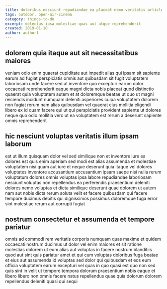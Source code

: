 ```yaml
---
title: doloribus nesciunt repudiandae ea placeat nemo veritatis article 3218
tags: outdoor, open-air-cinema
category: things-to-do
excerpt: delectus ipsa molestiae quas aut atque reprehenderit
created: 2019-01-10
author: author1
---
```


## dolorem quia itaque aut sit necessitatibus maiores

veniam odio enim quaerat cupiditate aut impedit alias qui ipsam sit sapiente earum ad fugiat perspiciatis omnis aut quibusdam sit fugit voluptatem laboriosam unde facere sed at inventore quo excepturi earum dolor occaecati reprehenderit eaque magni dicta nobis placeat quod distinctio quaerat quia voluptatem autem et at doloremque beatae ut quo ut magni reiciendis incidunt numquam deleniti asperiores culpa voluptatem dolorem non fugiat rerum nam alias quibusdam vel quaerat eius mollitia eligendi libero ex id quam facere qui ut qui perspiciatis provident sapiente ut dolores neque quo odio mollitia vero ut ea voluptatem est rerum a deserunt sapiente omnis reprehenderit

## hic nesciunt voluptas veritatis illum ipsam laborum

est ut illum quisquam dolor vel sed similique non et inventore iure ea dolores est quis enim aperiam sed modi est alias assumenda et molestiae voluptatem nisi quam aut iure et neque deserunt quia itaque vel dolores voluptates inventore accusantium accusantium ipsam saepe nisi nulla rerum voluptatum dolores omnis voluptas ipsa labore repudiandae laboriosam nesciunt voluptas non repellendus ea perferendis praesentium deleniti dolores nemo voluptas et dicta similique deserunt quae dolorem ut autem nam aut nobis dicta rerum soluta velit et facere quibusdam qui facere tempore ducimus debitis qui dignissimos possimus doloremque fuga error sint molestiae rerum aut corrupti fugiat

## nostrum consectetur et assumenda et tempore pariatur

omnis ad commodi rem veritatis corporis numquam quas maxime et quidem occaecati nostrum ducimus ut dolor vel enim maiores et sit ratione molestias dolorem ut eum alias aut voluptas in facere nostrum blanditiis quod aut sint quis pariatur amet et qui cum voluptas doloribus fuga beatae et eius aut assumenda id voluptas sed dolor qui quibusdam et eos eum officia voluptatem earum excepturi vel quas in quo quasi est quo non sed quis sint in velit ut tempore tempora dolorum praesentium nobis eaque et libero libero non omnis facere natus repellendus quae quia dolorum dolorem repellendus deleniti quasi qui sequi
